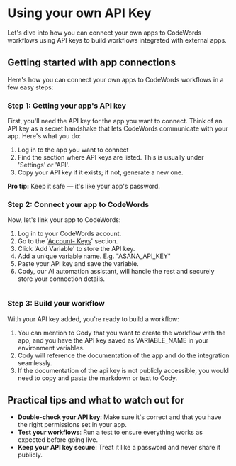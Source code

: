 # Using your own API Key

Let's dive into how you can connect your own apps to CodeWords workflows using API keys to build workflows integrated with external apps.

## Getting started with app connections

Here's how you can connect your own apps to CodeWords workflows in a few easy steps:

### Step 1: Getting your app's API key

First, you'll need the API key for the app you want to connect. Think of an API key as a secret handshake that lets CodeWords communicate with your app. Here's what you do:

1. Log in to the app you want to connect&#x20;
2. Find the section where API keys are listed. This is usually under 'Settings' or 'API'.
3. Copy your API key if it exists; if not, generate a new one.

**Pro tip:** Keep it safe — it's like your app's password.

### Step 2: Connect your app to CodeWords

Now, let's link your app to CodeWords:

1. Log in to your CodeWords account.
2. Go to the '[Account- Keys](https://codewords.agemo.ai/account/keys)' section.
3. Click 'Add Variable' to store the API key.
4. Add a unique variable name. E.g. "ASANA\_API\_KEY"
5. Paste your API key and save the variable.
6. Cody, our AI automation assistant, will handle the rest and securely store your connection details.

<figure><img src="../../../.gitbook/assets/keyvalue.gif" alt=""><figcaption></figcaption></figure>

### Step 3: Build your workflow

With your API key added, you're ready to build a workflow:

1. You can mention to Cody that you want to create the workflow with the app, and you have the API key saved as VARIABLE\_NAME in your environment variables.
2. Cody will reference the documentation of the app and do the integration seamlessly.
3. If the documentation of the api key is not publicly accessible, you would need to copy and paste the markdown or text to Cody.

## Practical tips and what to watch out for

* **Double-check your API key**: Make sure it's correct and that you have the right permissions set in your app.
* **Test your workflows**: Run a test to ensure everything works as expected before going live.
* **Keep your API key secure**: Treat it like a password and never share it publicly.
